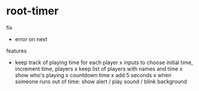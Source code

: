 # root-timer

fix
* error on next

features
* keep track of playing time for each player
  x inputs to choose initial time, increment time, players
  x keep list of players with names and time
  x show who's playing
  x countdown time
  x add 5 seconds 
  x when someone runs out of time: show alert / play sound / blink background
